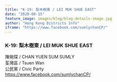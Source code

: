 ```yaml
---
title: "K-19: 梨木樹東 / LEI MUK SHUE EAST"
date: "2020-08-15"
feature_image: images/blog/blog-details-image.jpg
author: "Hong Kong Districts Info"
iframe: "https://www.facebook.com/sumlychanCP/"
---
```


### K-19: 梨木樹東 / LEI MUK SHUE EAST  
陳琬琛 / CHAN YUEN SUM SUMLY  
荃灣區 / Tsuen Wan  
公民黨 / Civic Party  
https://www.facebook.com/sumlychanCP/
